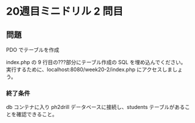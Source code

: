 # 20週目ミニドリル 2 問目

## 問題

PDO でテーブルを作成

index.php の 9 行目の???部分にテーブル作成の SQL を埋め込んでください。  
実行するために、localhost:8080/week20-2/index.php にアクセスしましょう。

### 終了条件

db コンテナに入り ph2drill データベースに接続し、students テーブルがあることを確認できること。
